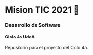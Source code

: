 # Mision TIC 2021 :rocket:

### Desarrollo de Software

#### Ciclo 4a UdeA

Repositorio para el proyecto del Ciclo 4a.
